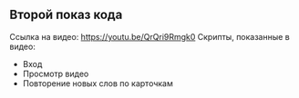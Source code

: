 ## Второй показ кода
Ссылка на видео: https://youtu.be/QrQri9Rmgk0
Скрипты, показанные в видео:
* Вход
* Просмотр видео
* Повторение новых слов по карточкам
